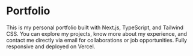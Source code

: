 # Portfolio
This is my personal portfolio built with Next.js, TypeScript, and Tailwind CSS.   You can explore my projects, know more about my experience, and contact me directly via email for collaborations or job opportunities. Fully responsive and deployed on Vercel.
